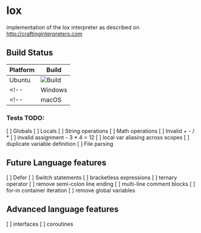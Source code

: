 # lox
implementation of the lox interpreter as described on http://craftinginterpreters.com

## Build Status

| Platform |  Build |
|----------|-------|
| Ubuntu | ![Build](https://github.com/freneticmonkey/lox/actions/workflows/ubuntu-build.yml/badge.svg) |
<!-- | Windows | ![Build](https://github.com/freneticmonkey/lox/actions/workflows/windows-build.yml/badge.svg) | -->
<!-- | macOS | ![Build](https://github.com/freneticmonkey/lox/actions/workflows/macos-build.yml/badge.svg) | -->


### Tests TODO:
[ ] Globals
[ ] Locals
[ ] String operations
[ ] Math operations
[ ] Invalid + - / *
[ ] invalid assignment - 3 * 4 = 12
[ ] local var aliasing across scopes
[ ] duplicate variable definition
[ ] File parsing

## Future Language features
[ ] Defer
[ ] Switch statements
[ ] bracketless expressions
[ ] ternary operator
[ ] remove semi-colon line ending
[ ] multi-line comment blocks
[ ] for-in container iteration
[ ] remove global variables

## Advanced language features
[ ] interfaces
[ ] coroutines


